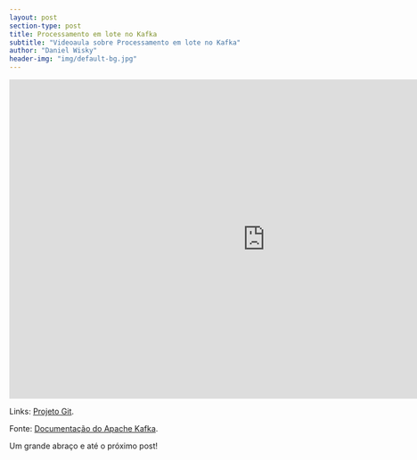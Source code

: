 ```yaml
---
layout: post
section-type: post
title: Processamento em lote no Kafka
subtitle: "Videoaula sobre Processamento em lote no Kafka"
author: "Daniel Wisky"
header-img: "img/default-bg.jpg"
---
```


<iframe width="917" height="573" src="https://www.youtube.com/embed/Rj_sv6dqVVE" frameborder="0" allow="accelerometer; autoplay; clipboard-write; encrypted-media; gyroscope; picture-in-picture" allowfullscreen></iframe>

Links:
<a href="https://github.com/danielwisky/daily-challenge" target="\_blank">Projeto Git</a>.

Fonte:
<a href="https://kafka.apache.org/documentation/" target="\_blank">Documentação do Apache Kafka</a>.

Um grande abraço e até o próximo post!
